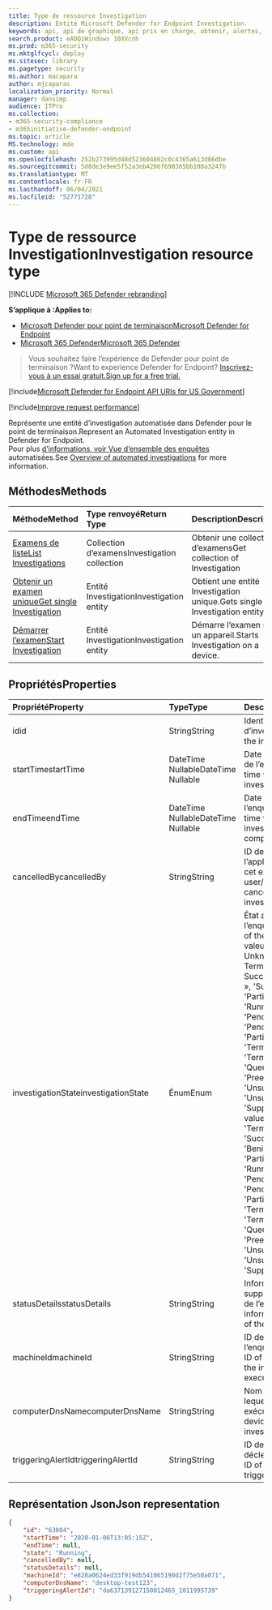 ```yaml
---
title: Type de ressource Investigation
description: Entité Microsoft Defender for Endpoint Investigation.
keywords: api, api de graphique, api pris en charge, obtenir, alertes, enquêtes
search.product: eADQiWindows 10XVcnh
ms.prod: m365-security
ms.mktglfcycl: deploy
ms.sitesec: library
ms.pagetype: security
ms.author: macapara
author: mjcaparas
localization_priority: Normal
manager: dansimp
audience: ITPro
ms.collection:
- m365-security-compliance
- m365initiative-defender-endpoint
ms.topic: article
MS.technology: mde
ms.custom: api
ms.openlocfilehash: 252b273995d48d523604802c0c4365a613d86dbe
ms.sourcegitcommit: 5d8de3e9ee5f52a3eb4206f690365bb108a3247b
ms.translationtype: MT
ms.contentlocale: fr-FR
ms.lasthandoff: 06/04/2021
ms.locfileid: "52771728"
---
```

# <a name="investigation-resource-type"></a><span data-ttu-id="363c7-104">Type de ressource Investigation</span><span class="sxs-lookup"><span data-stu-id="363c7-104">Investigation resource type</span></span>

[!INCLUDE [Microsoft 365 Defender rebranding](../../includes/microsoft-defender.md)]

<span data-ttu-id="363c7-105">**S’applique à :**</span><span class="sxs-lookup"><span data-stu-id="363c7-105">**Applies to:**</span></span>
- [<span data-ttu-id="363c7-106">Microsoft Defender pour point de terminaison</span><span class="sxs-lookup"><span data-stu-id="363c7-106">Microsoft Defender for Endpoint</span></span>](https://go.microsoft.com/fwlink/p/?linkid=2154037)
- [<span data-ttu-id="363c7-107">Microsoft 365 Defender</span><span class="sxs-lookup"><span data-stu-id="363c7-107">Microsoft 365 Defender</span></span>](https://go.microsoft.com/fwlink/?linkid=2118804)

> <span data-ttu-id="363c7-108">Vous souhaitez faire l’expérience de Defender pour point de terminaison ?</span><span class="sxs-lookup"><span data-stu-id="363c7-108">Want to experience Defender for Endpoint?</span></span> [<span data-ttu-id="363c7-109">Inscrivez-vous à un essai gratuit.</span><span class="sxs-lookup"><span data-stu-id="363c7-109">Sign up for a free trial.</span></span>](https://www.microsoft.com/microsoft-365/windows/microsoft-defender-atp?ocid=docs-wdatp-exposedapis-abovefoldlink) 

[!include[Microsoft Defender for Endpoint API URIs for US Government](../../includes/microsoft-defender-api-usgov.md)]

[!include[Improve request performance](../../includes/improve-request-performance.md)]

<span data-ttu-id="363c7-110">Représente une entité d’investigation automatisée dans Defender pour le point de terminaison.</span><span class="sxs-lookup"><span data-stu-id="363c7-110">Represent an Automated Investigation entity in Defender for Endpoint.</span></span>
<br> <span data-ttu-id="363c7-111">Pour plus [d’informations, voir Vue d’ensemble des enquêtes](automated-investigations.md) automatisées.</span><span class="sxs-lookup"><span data-stu-id="363c7-111">See [Overview of automated investigations](automated-investigations.md) for more information.</span></span>

## <a name="methods"></a><span data-ttu-id="363c7-112">Méthodes</span><span class="sxs-lookup"><span data-stu-id="363c7-112">Methods</span></span>
<span data-ttu-id="363c7-113">Méthode</span><span class="sxs-lookup"><span data-stu-id="363c7-113">Method</span></span>|<span data-ttu-id="363c7-114">Type renvoyé</span><span class="sxs-lookup"><span data-stu-id="363c7-114">Return Type</span></span> |<span data-ttu-id="363c7-115">Description</span><span class="sxs-lookup"><span data-stu-id="363c7-115">Description</span></span>
:---|:---|:---
[<span data-ttu-id="363c7-116">Examens de liste</span><span class="sxs-lookup"><span data-stu-id="363c7-116">List Investigations</span></span>](get-investigation-collection.md) | <span data-ttu-id="363c7-117">Collection d’examens</span><span class="sxs-lookup"><span data-stu-id="363c7-117">Investigation collection</span></span> | <span data-ttu-id="363c7-118">Obtenir une collection d’examens</span><span class="sxs-lookup"><span data-stu-id="363c7-118">Get collection of Investigation</span></span>
[<span data-ttu-id="363c7-119">Obtenir un examen unique</span><span class="sxs-lookup"><span data-stu-id="363c7-119">Get single Investigation</span></span>](get-investigation-object.md) | <span data-ttu-id="363c7-120">Entité Investigation</span><span class="sxs-lookup"><span data-stu-id="363c7-120">Investigation entity</span></span> | <span data-ttu-id="363c7-121">Obtient une entité Investigation unique.</span><span class="sxs-lookup"><span data-stu-id="363c7-121">Gets single Investigation entity.</span></span>
[<span data-ttu-id="363c7-122">Démarrer l’examen</span><span class="sxs-lookup"><span data-stu-id="363c7-122">Start Investigation</span></span>](initiate-autoir-investigation.md) | <span data-ttu-id="363c7-123">Entité Investigation</span><span class="sxs-lookup"><span data-stu-id="363c7-123">Investigation entity</span></span> | <span data-ttu-id="363c7-124">Démarre l’examen sur un appareil.</span><span class="sxs-lookup"><span data-stu-id="363c7-124">Starts Investigation on a device.</span></span>


## <a name="properties"></a><span data-ttu-id="363c7-125">Propriétés</span><span class="sxs-lookup"><span data-stu-id="363c7-125">Properties</span></span>
<span data-ttu-id="363c7-126">Propriété</span><span class="sxs-lookup"><span data-stu-id="363c7-126">Property</span></span> |  <span data-ttu-id="363c7-127">Type</span><span class="sxs-lookup"><span data-stu-id="363c7-127">Type</span></span>    |   <span data-ttu-id="363c7-128">Description</span><span class="sxs-lookup"><span data-stu-id="363c7-128">Description</span></span>
:---|:---|:---
<span data-ttu-id="363c7-129">id</span><span class="sxs-lookup"><span data-stu-id="363c7-129">id</span></span> | <span data-ttu-id="363c7-130">String</span><span class="sxs-lookup"><span data-stu-id="363c7-130">String</span></span> | <span data-ttu-id="363c7-131">Identité de l’entité d’investigation.</span><span class="sxs-lookup"><span data-stu-id="363c7-131">Identity of the investigation entity.</span></span> 
<span data-ttu-id="363c7-132">startTime</span><span class="sxs-lookup"><span data-stu-id="363c7-132">startTime</span></span> | <span data-ttu-id="363c7-133">DateTime Nullable</span><span class="sxs-lookup"><span data-stu-id="363c7-133">DateTime Nullable</span></span> | <span data-ttu-id="363c7-134">Date et heure de création de l’enquête.</span><span class="sxs-lookup"><span data-stu-id="363c7-134">The date and time when the investigation was created.</span></span> 
<span data-ttu-id="363c7-135">endTime</span><span class="sxs-lookup"><span data-stu-id="363c7-135">endTime</span></span> | <span data-ttu-id="363c7-136">DateTime Nullable</span><span class="sxs-lookup"><span data-stu-id="363c7-136">DateTime Nullable</span></span> | <span data-ttu-id="363c7-137">Date et heure de fin de l’enquête.</span><span class="sxs-lookup"><span data-stu-id="363c7-137">The date and time when the investigation was completed.</span></span> 
<span data-ttu-id="363c7-138">cancelledBy</span><span class="sxs-lookup"><span data-stu-id="363c7-138">cancelledBy</span></span> | <span data-ttu-id="363c7-139">String</span><span class="sxs-lookup"><span data-stu-id="363c7-139">String</span></span> | <span data-ttu-id="363c7-140">ID de l’utilisateur/de l’application qui a annulé cet examen.</span><span class="sxs-lookup"><span data-stu-id="363c7-140">The ID of the user/application that canceled that investigation.</span></span> 
<span data-ttu-id="363c7-141">investigationState</span><span class="sxs-lookup"><span data-stu-id="363c7-141">investigationState</span></span> | <span data-ttu-id="363c7-142">Énum</span><span class="sxs-lookup"><span data-stu-id="363c7-142">Enum</span></span> | <span data-ttu-id="363c7-143">État actuel de l’enquête.</span><span class="sxs-lookup"><span data-stu-id="363c7-143">The current state of the investigation.</span></span> <span data-ttu-id="363c7-144">Les valeurs possibles sont : « Unknown » (inconnu), « Terminated » (terminé), « SuccessfullyRemediated », 'Suppress', 'Failed', 'PartiallyRemediated', 'Running', 'PendingApproval', 'PendingResource', 'PartiallyExploigated', 'TerminatedByUser', 'TerminatedBySystem', 'Queued', 'InnerFailure', 'PreexistingAlert', 'UnsupportedOs', 'UnsupportedAlertType', 'SuppressedAlert'.</span><span class="sxs-lookup"><span data-stu-id="363c7-144">Possible values are: 'Unknown', 'Terminated', 'SuccessfullyRemediated', 'Benign', 'Failed', 'PartiallyRemediated', 'Running', 'PendingApproval', 'PendingResource', 'PartiallyInvestigated', 'TerminatedByUser', 'TerminatedBySystem', 'Queued', 'InnerFailure', 'PreexistingAlert', 'UnsupportedOs', 'UnsupportedAlertType', 'SuppressedAlert'.</span></span>
<span data-ttu-id="363c7-145">statusDetails</span><span class="sxs-lookup"><span data-stu-id="363c7-145">statusDetails</span></span> | <span data-ttu-id="363c7-146">String</span><span class="sxs-lookup"><span data-stu-id="363c7-146">String</span></span> | <span data-ttu-id="363c7-147">Informations supplémentaires sur l’état de l’enquête.</span><span class="sxs-lookup"><span data-stu-id="363c7-147">Additional information about the state of the investigation.</span></span>
<span data-ttu-id="363c7-148">machineId</span><span class="sxs-lookup"><span data-stu-id="363c7-148">machineId</span></span> | <span data-ttu-id="363c7-149">String</span><span class="sxs-lookup"><span data-stu-id="363c7-149">String</span></span> | <span data-ttu-id="363c7-150">ID de l’appareil sur lequel l’enquête est exécutée.</span><span class="sxs-lookup"><span data-stu-id="363c7-150">The ID of the device on which the investigation is executed.</span></span>
<span data-ttu-id="363c7-151">computerDnsName</span><span class="sxs-lookup"><span data-stu-id="363c7-151">computerDnsName</span></span> | <span data-ttu-id="363c7-152">String</span><span class="sxs-lookup"><span data-stu-id="363c7-152">String</span></span> | <span data-ttu-id="363c7-153">Nom de l’appareil sur lequel l’enquête est exécutée.</span><span class="sxs-lookup"><span data-stu-id="363c7-153">The name of the device on which the investigation is executed.</span></span>
<span data-ttu-id="363c7-154">triggeringAlertId</span><span class="sxs-lookup"><span data-stu-id="363c7-154">triggeringAlertId</span></span> | <span data-ttu-id="363c7-155">String</span><span class="sxs-lookup"><span data-stu-id="363c7-155">String</span></span> | <span data-ttu-id="363c7-156">ID de l’alerte qui a déclenché l’enquête.</span><span class="sxs-lookup"><span data-stu-id="363c7-156">The ID of the alert that triggered the investigation.</span></span>


## <a name="json-representation"></a><span data-ttu-id="363c7-157">Représentation Json</span><span class="sxs-lookup"><span data-stu-id="363c7-157">Json representation</span></span>

```json
{
    "id": "63004",
    "startTime": "2020-01-06T13:05:15Z",
    "endTime": null,
    "state": "Running",
    "cancelledBy": null,
    "statusDetails": null,
    "machineId": "e828a0624ed33f919db541065190d2f75e50a071",
    "computerDnsName": "desktop-test123",
    "triggeringAlertId": "da637139127150012465_1011995739"
}
```
